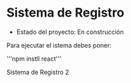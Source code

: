 <h1> Sistema de Registro</h1> 

- Estado del proyecto: En construcción
  
Para ejecutar el istema debes poner:

'''npm instll react'''

Sistema de Registro 2
